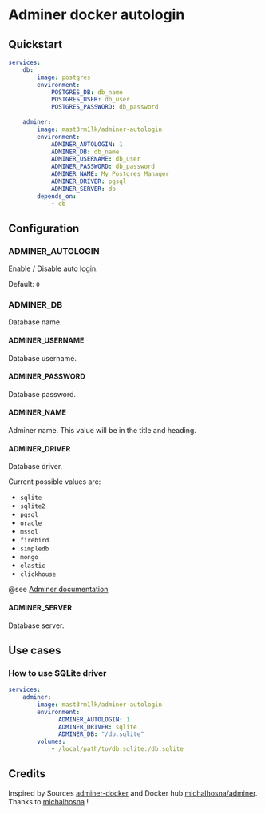 # Adminer docker autologin

## Quickstart

``` yaml
services:
    db:
        image: postgres
        environment:
            POSTGRES_DB: db_name
            POSTGRES_USER: db_user
            POSTGRES_PASSWORD: db_password
            
    adminer:
        image: mast3rm1lk/adminer-autologin
        environment:
            ADMINER_AUTOLOGIN: 1
            ADMINER_DB: db_name
            ADMINER_USERNAME: db_user
            ADMINER_PASSWORD: db_password
            ADMINER_NAME: My Postgres Manager
            ADMINER_DRIVER: pgsql            
            ADMINER_SERVER: db       
        depends_on:
            - db 
``` 

## Configuration

### ADMINER_AUTOLOGIN

Enable / Disable auto login.

Default: `0`

### ADMINER_DB

Database name.

#### ADMINER_USERNAME

Database username.

#### ADMINER_PASSWORD

Database password.

#### ADMINER_NAME

Adminer name. This value will be in the title and heading.

#### ADMINER_DRIVER

Database driver.

Current possible values are:

- `sqlite`
- `sqlite2`
- `pgsql`
- `oracle`
- `mssql`
- `firebird`
- `simpledb`
- `mongo`
- `elastic`
- `clickhouse`

@see [Adminer documentation](https://www.adminer.org/)

#### ADMINER_SERVER

Database server.

## Use cases

### How to use SQLite driver

``` yaml
services:
    adminer:
        image: mast3rm1lk/adminer-autologin
        environment:
              ADMINER_AUTOLOGIN: 1
              ADMINER_DRIVER: sqlite
              ADMINER_DB: "/db.sqlite"
        volumes:
            - /local/path/to/db.sqlite:/db.sqlite  
``` 

## Credits

Inspired by Sources [adminer-docker](https://github.com/michalhosna/adminer-docker) and Docker hub [michalhosna/adminer](https://hub.docker.com/r/michalhosna/adminer).
Thanks to [michalhosna](https://github.com/michalhosna) !